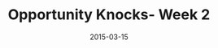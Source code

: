 ---
layout: sermon
title: Opportunity Knocks- Week 2
date: 2015-03-15
categories:
- Podcast
published: true
link: http://www.mountainview-webdesign.com/lifestonechurch/2015-03-15.mp3
keywords:
podcastLength: 00:51:33
image:
speaker: Pastor Ben Helton
description: Opportunity Knocks Series
vimeoId: 122257929
---